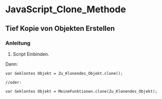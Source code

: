 # JavaScript_Clone_Methode

## Tief Kopie von Objekten Erstellen

### Anleitung

1. Script Einbinden.

Dann:
```
var Geklontes Objekt = Zu_Klonendes_Objekt.clone();

//oder:

var Geklontes Objekt = MeineFunktionen.clone(Zu_Klonendes_Objekt);

```


